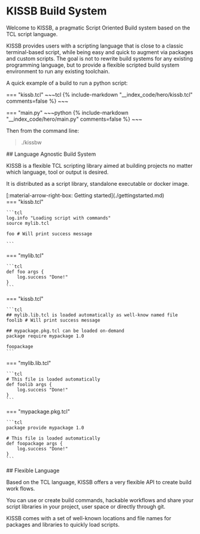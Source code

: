 # KISSB Build System

Welcome to KISSB, a pragmatic Script Oriented Build system based on the TCL script language.

KISSB provides users with a scripting language that is close to a classic terminal-based script, while being easy and quick to augment via packages and custom scripts. The goal is not to rewrite build systems for any existing programming language, but to provide a flexible scripted build system environment to run any existing toolchain.

A quick example of a build to run a python script:

=== "kissb.tcl"
    ~~~tcl
    {%
        include-markdown "__index_code/hero/kissb.tcl"
        comments=false
    %}
    ~~~

=== "main.py"
    ~~~python
    {%
        include-markdown "__index_code/hero/main.py"
        comments=false
    %}
    ~~~

Then from the command line:

> ./kissbw



<div class="grid" markdown>

<div class="card" markdown>
## Language Agnostic Build System

KISSB is a flexible TCL scripting library aimed at building projects no matter which language, tool or output is desired.

It is distributed as a script library, standalone executable or docker image.


<div markdown>[:material-arrow-right-box: Getting started](./gettingstarted.md)</div>


</div>




<div  markdown>
=== "kissb.tcl"

    ```tcl
    log.info "Loading script with commands"
    source mylib.tcl

    foo # Will print success message

    ```

=== "mylib.tcl"

    ```tcl
    def foo args {
        log.success "Done!"
    }
    ```

</div>

<div markdown>
=== "kissb.tcl"

    ```tcl
    ## mylib.lib.tcl is loaded automatically as well-know named file
    foolib # Will print success message

    ## mypackage.pkg.tcl can be loaded on-demand
    package require mypackage 1.0

    foopackage
    ```

=== "mylib.lib.tcl"

    ```tcl
    # This file is loaded automatically
    def foolib args {
        log.success "Done!"
    }
    ```

=== "mypackage.pkg.tcl"

    ```tcl
    package provide mypackage 1.0

    # This file is loaded automatically
    def foopackage args {
        log.success "Done!"
    }
    ```
</div>

<div class="card" markdown>
## Flexible Language

Based on the TCL language, KISSB offers a very flexible API to create build work flows.

You can use or create build commands, hackable workflows and share your script libraries in  your project, user space or directly through git.

KISSB comes with a set of well-known locations and file names for packages and libraries to quickly load scripts.

</div>


</div>
